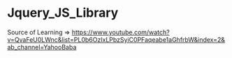 # Jquery_JS_Library
Source of Learning => https://www.youtube.com/watch?v=QvaFeU0LWnc&list=PL0b6OzIxLPbzSyiC0PFaqeabe1aGhfrbW&index=2&ab_channel=YahooBaba
